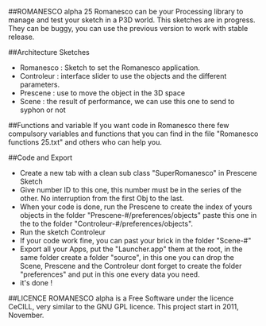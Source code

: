 ##ROMANESCO alpha 25
Romanesco can be your Processing library to manage and test your sketch in a P3D world.
This sketches are in progress. They can be buggy, you can use the previous version to work with stable release.

##Architecture Sketches
* Romanesco : Sketch to set the Romanesco application.
* Controleur : interface slider to use the objects and the different parameters.
* Prescene : use to move the object in the 3D space
* Scene : the result of performance, we can use this one to send to syphon or not

##Functions and variable
If you want code in Romanesco there few compulsory variables and functions that you can find in the file "Romanesco functions 25.txt" and others who can help you.

##Code and Export
* Create a new tab with a clean sub class "SuperRomanesco" in Prescene Sketch
* Give number ID to this one, this number must be in the series of the other. No interruption from the first Obj to the last.
* When your code is done, run the Prescene to create the index of yours objects in the folder "Prescene-#/preferences/objects" paste this one in the to the folder "Controleur-#/preferences/objects".
* Run the sketch Controleur
* If your code work fine, you can past your brick in the folder "Scene-#"
* Export all your Apps, put the "Launcher.app" them at the root, in the same folder create a folder "source", in this one you can drop the Scene, Prescene and the Controleur dont forget to create the folder "preferences" and put in this one every data you need.
* it's done !




##LICENCE
ROMANESCO alpha is a Free Software under the licence CeCILL, very similar to the GNU GPL licence.
This project start in 2011, November.
